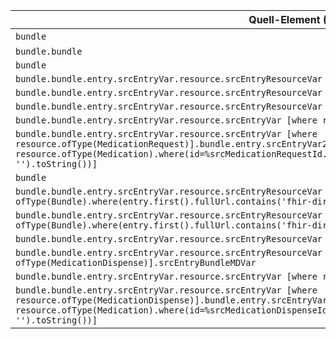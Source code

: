 | Quell-Element (Source) | Ziel-Element (Target) | Beschreibung |
|------------------------|-----------------------|--------------|
| `bundle` | `erpTCarbonCopy.meta` | TODO |
| `bundle.bundle` | `erpTCarbonCopy.meta.erpTCarbonCopyMeta.profile` |  |
| `bundle` | `erpTCarbonCopy.parameter` |  |
| `bundle.bundle.entry.srcEntryVar.resource.srcEntryResourceVar [where ofType(Task)]` | `tgtRxPrescriptionPartId.name` |  |
| `bundle.bundle.entry.srcEntryVar.resource.srcEntryResourceVar [where ofType(MedicationRequest)]` | `tgtRxPrescriptionPartMR.name` |  |
| `bundle.bundle.entry.srcEntryVar.resource.srcEntryResourceVar [where ofType(MedicationRequest)].srcEntryBundleMRVar` | `tgtRxPrescriptionPartMR.name.tgtRxPrescriptionPartMR.resource` |  |
| `bundle.bundle.entry.srcEntryVar.resource.srcEntryVar [where resource.ofType(MedicationRequest)]` | `tgtRxPrescriptionPartMed.name` |  |
| `bundle.bundle.entry.srcEntryVar.resource.srcEntryVar [where resource.ofType(MedicationRequest)].bundle.entry.srcEntryVar2 [where resource.ofType(Medication).where(id=%srcMedicationRequestId.resource.medication.reference.replace('Medication/', '').toString())]` | `tgtRxPrescriptionPartMed.resource` |  |
| `bundle` | `erpTCarbonCopy.parameter` |  |
| `bundle.bundle.entry.srcEntryVar.resource.srcEntryResourceVar [where ofType(Bundle).where(entry.first().fullUrl.contains('fhir-directory'))]` | `tgtRxDispensationPartOrg.name` |  |
| `bundle.bundle.entry.srcEntryVar.resource.srcEntryResourceVar [where ofType(Bundle).where(entry.first().fullUrl.contains('fhir-directory'))].srcEntryBundleOrgVar` | `tgtRxDispensationPartOrg.name.tgtRxDispensationPartOrg.resource` |  |
| `bundle.bundle.entry.srcEntryVar.resource.srcEntryResourceVar [where ofType(MedicationDispense)]` | `tgtRxDispensation.part` |  |
| `bundle.bundle.entry.srcEntryVar.resource.srcEntryResourceVar [where ofType(MedicationDispense)].srcEntryBundleMDVar` | `tgtRxDispensation.part.tgtRxDispensationPartMD.name` |  |
| `bundle.bundle.entry.srcEntryVar.resource.srcEntryVar [where resource.ofType(MedicationDispense)]` | `tgtRxDispensation.part` |  |
| `bundle.bundle.entry.srcEntryVar.resource.srcEntryVar [where resource.ofType(MedicationDispense)].bundle.entry.srcEntryVar2 [where resource.ofType(Medication).where(id=%srcMedicationDispenseId.resource.medication.reference.replace('Medication/', '').toString())]` | `tgtRxDispensationPartDispMed.resource` |  |
